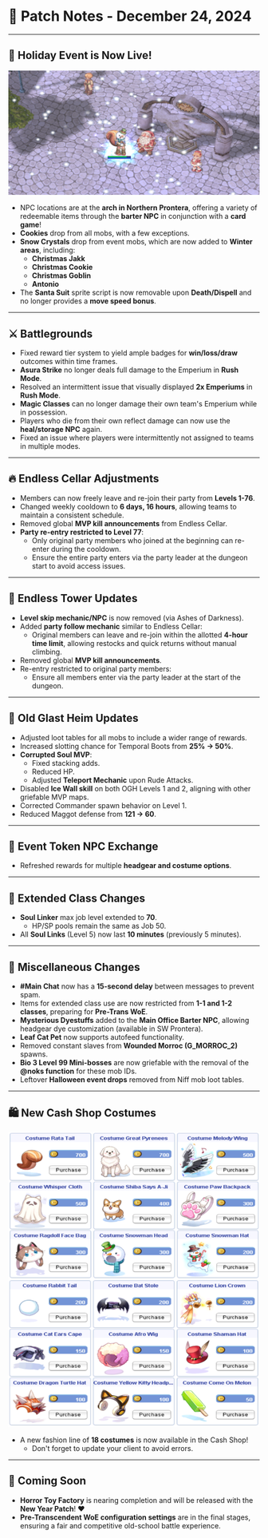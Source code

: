 # 🎄 **Patch Notes - December 24, 2024**

---

## 🎁 **Holiday Event is Now Live!**

![Holiday Event](img/12242024-patch.png)

- NPC locations are at the **arch in Northern Prontera**, offering a variety of redeemable items through the **barter NPC** in conjunction with a **card game**!
- **Cookies** drop from all mobs, with a few exceptions.
- **Snow Crystals** drop from event mobs, which are now added to **Winter areas**, including:
  - **Christmas Jakk**
  - **Christmas Cookie**
  - **Christmas Goblin**
  - **Antonio**
- The **Santa Suit** sprite script is now removable upon **Death/Dispell** and no longer provides a **move speed bonus**.

---

## ⚔️ **Battlegrounds**

- Fixed reward tier system to yield ample badges for **win/loss/draw** outcomes within time frames.
- **Asura Strike** no longer deals full damage to the Emperium in **Rush Mode**.
- Resolved an intermittent issue that visually displayed **2x Emperiums** in **Rush Mode**.
- **Magic Classes** can no longer damage their own team's Emperium while in possession.
- Players who die from their own reflect damage can now use the **heal/storage NPC** again.
- Fixed an issue where players were intermittently not assigned to teams in multiple modes.

---

## 🔥 **Endless Cellar Adjustments**

- Members can now freely leave and re-join their party from **Levels 1-76**.
- Changed weekly cooldown to **6 days, 16 hours**, allowing teams to maintain a consistent schedule.
- Removed global **MVP kill announcements** from Endless Cellar.
- **Party re-entry restricted to Level 77**:
  - Only original party members who joined at the beginning can re-enter during the cooldown.
  - Ensure the entire party enters via the party leader at the dungeon start to avoid access issues.

---

## 🗼 **Endless Tower Updates**

- **Level skip mechanic/NPC** is now removed (via Ashes of Darkness).
- Added **party follow mechanic** similar to Endless Cellar:
  - Original members can leave and re-join within the allotted **4-hour time limit**, allowing restocks and quick returns without manual climbing.
- Removed global **MVP kill announcements**.
- Re-entry restricted to original party members:
  - Ensure all members enter via the party leader at the start of the dungeon.

---

## 🏰 **Old Glast Heim Updates**

- Adjusted loot tables for all mobs to include a wider range of rewards.
- Increased slotting chance for Temporal Boots from **25% → 50%**.
- **Corrupted Soul MVP**:
  - Fixed stacking adds.
  - Reduced HP.
  - Adjusted **Teleport Mechanic** upon Rude Attacks.
- Disabled **Ice Wall skill** on both OGH Levels 1 and 2, aligning with other griefable MVP maps.
- Corrected Commander spawn behavior on Level 1.
- Reduced Maggot defense from **121 → 60**.

---

## 🎉 **Event Token NPC Exchange**

- Refreshed rewards for multiple **headgear and costume options**.

---

## 🌟 **Extended Class Changes**

- **Soul Linker** max job level extended to **70**.
  - HP/SP pools remain the same as Job 50.
- All **Soul Links** (Level 5) now last **10 minutes** (previously 5 minutes).

---

## 🔧 **Miscellaneous Changes**

- **#Main Chat** now has a **15-second delay** between messages to prevent spam.
- Items for extended class use are now restricted from **1-1 and 1-2 classes**, preparing for **Pre-Trans WoE**.
- **Mysterious Dyestuffs** added to the **Main Office Barter NPC**, allowing headgear dye customization (available in SW Prontera).
- **Leaf Cat Pet** now supports autofeed functionality.
- Removed constant slaves from **Wounded Morroc (G_MORROC_2)** spawns.
- **Bio 3 Level 99 Mini-bosses** are now griefable with the removal of the **@noks function** for these mob IDs.
- Leftover **Halloween event drops** removed from Niff mob loot tables.

---

## 🛍️ **New Cash Shop Costumes**

![New Cash Shop Costumes](img/12242024-cashshop.png)

- A new fashion line of **18 costumes** is now available in the Cash Shop!
  - Don't forget to update your client to avoid errors.

---

## 🚀 **Coming Soon**

- **Horror Toy Factory** is nearing completion and will be released with the **New Year Patch**! ❤️
- **Pre-Transcendent WoE configuration settings** are in the final stages, ensuring a fair and competitive old-school battle experience.
